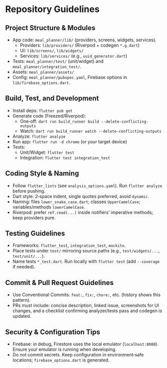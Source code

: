 # Repository Guidelines

## Project Structure & Modules
- App code: `meal_planner/lib/` (providers, screens, widgets, services).
  - Providers: `lib/providers/` (Riverpod + codegen `*.g.dart`)
  - UI: `lib/screens/`, `lib/widgets/`
  - Services: `lib/services/` (e.g., `uuid_generator.dart`)
- Tests: `meal_planner/test/` (unit/widget) and `meal_planner/integration_test/`.
- Assets: `meal_planner/assets/`
- Config: `meal_planner/pubspec.yaml`, Firebase options in `lib/firebase_options.dart`.

## Build, Test, and Development
- Install deps: `flutter pub get`
- Generate code (Freezed/Riverpod):
  - One‑off: `dart run build_runner build --delete-conflicting-outputs`
  - Watch: `dart run build_runner watch --delete-conflicting-outputs`
- Analyze: `flutter analyze`
- Run app: `flutter run -d chrome` (or your target device)
- Tests:
  - Unit/Widget: `flutter test`
  - Integration: `flutter test integration_test`

## Coding Style & Naming
- Follow `flutter_lints` (see `analysis_options.yaml`). Run `flutter analyze` before pushing.
- Dart style: 2‑space indent, single quotes preferred, avoid `dynamic`.
- Naming: files `lower_snake_case.dart`; classes `UpperCamelCase`; variables/methods `lowerCamelCase`.
- Riverpod: prefer `ref.read(...)` inside notifiers’ imperative methods; keep providers pure.

## Testing Guidelines
- Frameworks: `flutter_test`, `integration_test`, `mockito`.
- Place tests under `test/` mirroring source paths (e.g., `test/widgets/...`, `test/unit/...`).
- Name tests `*_test.dart`. Run locally with `flutter test` (add `--coverage` if needed).

## Commit & Pull Request Guidelines
- Use Conventional Commits: `feat:`, `fix:`, `chore:`, etc. (history shows this pattern).
- PRs must include: concise description, linked issue, screenshots for UI changes, and a checklist confirming analyzer/tests pass and codegen is updated.

## Security & Configuration Tips
- Firebase: in debug, Firestore uses the local emulator (`localhost:8080`). Ensure your emulator is running when developing.
- Do not commit secrets. Keep configuration in environment‑safe locations; `firebase_options.dart` is generated.


